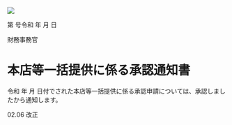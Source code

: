 ![](https://www.nta.go.jp/tmp/657ec4c7-034f-4fbd-9249-a62833610ed1/images/0e11bc58bbcf8d4e0fb1ef2fab2fc16a511d42d383a508608ec42ed32c4972fe.jpg)

第 号令和 年 月 日

財務事務官

# 本店等一括提供に係る承認通知書

令和 年 月 日付でされた本店等一括提供に係る承認申請については、承認しましたから通知します。

02.06 改正